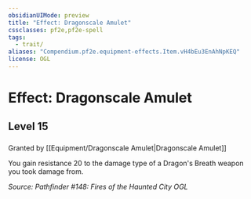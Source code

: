 ```yaml
---
obsidianUIMode: preview
title: "Effect: Dragonscale Amulet"
cssclasses: pf2e,pf2e-spell
tags:
  - trait/
aliases: "Compendium.pf2e.equipment-effects.Item.vH4bEu3EnAhNpKEQ"
license: OGL
---
```

# Effect: Dragonscale Amulet
## Level 15
### 






Granted by [[Equipment/Dragonscale Amulet|Dragonscale Amulet]]

You gain resistance 20 to the damage type of a Dragon's Breath weapon you took damage from.

*Source: Pathfinder #148: Fires of the Haunted City*
*OGL*